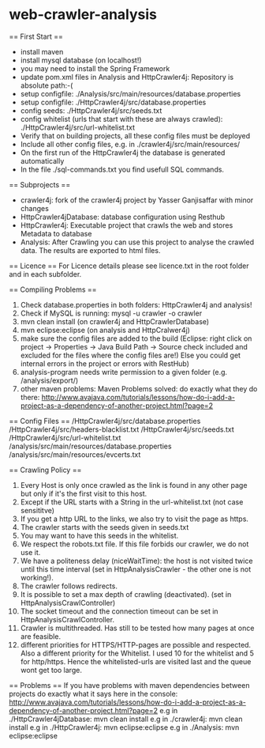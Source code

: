 web-crawler-analysis
====================

== First Start ==
- install maven
- install mysql database (on localhost!)
- you may need to install the Spring Framework
- update pom.xml files in Analysis and HttpCrawler4j: Repository is absolute path:-(
- setup configfile: ./Analysis/src/main/resources/database.properties
- setup configfile: ./HttpCrawler4j/src/database.properties
- config seeds: ./HttpCrawler4j/src/seeds.txt
- config whitelist (urls that start with these are always crawled): ./HttpCrawler4j/src/url-whitelist.txt
- Verify that on building projects, all these config files must be deployed
- Include all other config files, e.g. in ./crawler4j/src/main/resources/
- On the first run of the HttpCrawler4j the database is generated automatically
- In the file ./sql-commands.txt you find usefull SQL commands.

== Subprojects ==
- crawler4j: fork of the crawler4j project by Yasser Ganjisaffar with minor changes
- HttpCrawler4jDatabase: database configuration using Resthub
- HttpCrawler4j: Executable project that crawls the web and stores Metadata to database
- Analysis: After Crawling you can use this project to analyse the crawled data. The results are exported to html files.

== Licence ==
For Licence details please see licence.txt in the root folder and in each subfolder.


== Compiling Problems ==
1. Check database.properties in both folders: HttpCrawler4j and analysis!
2. Check if MySQL is running:
  mysql -u crawler -o crawler
3. mvn clean install           (on crawler4j and HttpCrawlerDatabase)
4. mvn eclipse:eclipse         (on analysis and HttpCralwer4j)
5. make sure the config files are added to the build
  (Eclipse: right click on project -> Properties -> Java Build Path -> Source
  check included and excluded for the files where the config files are!)
  Else you could get internal errors in the project or errors with RestHub)
6. analysis-program needs write permission to a given folder (e.g. /analysis/export/)
7. other maven problems:
  Maven Problems solved: do exactly what they do there:
  http://www.avajava.com/tutorials/lessons/how-do-i-add-a-project-as-a-dependency-of-another-project.html?page=2

== Config Files ==
/HttpCrawler4j/src/database.properties
/HttpCrawler4j/src/headers-blacklist.txt
/HttpCrawler4j/src/seeds.txt
/HttpCrawler4j/src/url-whitelist.txt
/analysis/src/main/resources/database.properties
/analysis/src/main/resources/evcerts.txt

== Crawling Policy ==
1. Every Host is only once crawled as the link is found in any other page but only if it's the first visit to this host.
2. Except if the URL starts with a String in the url-whitelist.txt (not case sensititve)
3. If you get a http URL to the links, we also try to visit the page as https.
4. The crawler starts with the seeds given in seeds.txt
5. You may want to have this seeds in the whitelist.
6. We respect the robots.txt file. If this file forbids our crawler, we do not use it.
7. We have a politeness delay (niceWaitTime): the host is not visited twice until this time interval (set in HttpAnalysisCrawler - the other one is not working!).
8. The crawler follows redirects.
9. It is possible to set a max depth of crawling (deactivated). (set in HttpAnalysisCrawlController)
10. The socket timeout and the connection timeout can be set in HttpAnalysisCrawlController.
11. Crawler is multithreaded. Has still to be tested how many pages at once are feasible.
12. different priorities for HTTPS/HTTP-pages are possible and respected. Also a different priority for the Whitelist.
  I used 10 for the whitelist and 5 for http/https. Hence the whitelisted-urls are visited last and the queue wont get too large.

== Problems ==
If you have problems with maven dependencies between projects do exactly what it says here in the console:
http://www.avajava.com/tutorials/lessons/how-do-i-add-a-project-as-a-dependency-of-another-project.html?page=2
e.g in ./HttpCrawler4jDatabase: mvn clean install
e.g in ./crawler4j: mvn clean install
e.g in ./HttpCrawler4j: mvn eclipse:eclipse
e.g in ./Analysis: mvn eclipse:eclipse
